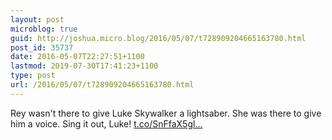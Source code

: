 ```yaml
---
layout: post
microblog: true
guid: http://joshua.micro.blog/2016/05/07/t728909204665163780.html
post_id: 35737
date: 2016-05-07T22:27:51+1100
lastmod: 2019-07-30T17:41:23+1100
type: post
url: /2016/05/07/t728909204665163780.html
---
```

Rey wasn't there to give Luke Skywalker a lightsaber. She was there to give him a voice. Sing it out, Luke! [t.co/SnFfaX5gl...](https://t.co/SnFfaX5glI)
